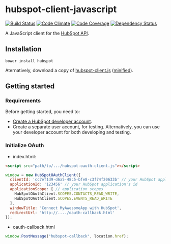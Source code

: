 hubspot-client-javascript
=========================

[![Build Status](https://img.shields.io/travis/amercier/hubspot-oauth-client/master.svg?style=flat-square)](https://travis-ci.org/amercier/hubspot-oauth-client)
[![Code Climate](https://img.shields.io/codeclimate/github/amercier/hubspot-oauth-client.svg?style=flat-square)](https://codeclimate.com/github/amercier/hubspot-oauth-client)
[![Code Coverage](https://img.shields.io/codeclimate/coverage/github/amercier/hubspot-oauth-client.svg?style=flat-square)](https://codeclimate.com/github/amercier/hubspot-oauth-client)
[![Dependency Status](http://img.shields.io/gemnasium/amercier/hubspot-oauth-client.svg?style=flat-square)](https://gemnasium.com/amercier/hubspot-oauth-client)

A JavaScript client for the [HubSpot API](http://developers.hubspot.com/).

Installation
------------

    bower install hubspot

Aternatively, download a copy of [hubspot-client.js](dist/hubspot-client.js)
([minified](dist/hubspot-client.min.js)).


Getting started
---------------

### Requirements

Before getting started, you need to:
- [Create a HubSpot developer account](https://app.hubspot.com/developers/signup).
- Create a separate user account, for testing. Alternatively, you can use your developer account for
  both developing and testing.

### Initialize OAuth

- index.html:

```html
<script src="path/to/.../hubspot-oauth-client.js"></script>
```

```javascript
window = new HubSpotOAuthClient({
  clientId: 'cc7ef1d9-d6a5-48c5-bfe8-c3f74f20633b' // your HubSpot application's HubSpot client id
  applicationId: '123456' // your HubSpot application's id
  applicationScope: [ // application scopes
    HubSpotOAuthClient.SCOPES.CONTACTS_READ_WRITE,
    HubSpotOAuthClient.SCOPES.EVENTS_READ_WRITE
  ],
  windowTitle: 'Connect MyAwesomeApp with HubSpot',
  redirectUrl: 'http://..../oauth-callback.html'
});
```

- oauth-callback.html

```javascript
window.PostMessage("hubspot-callback", location.href);
```
